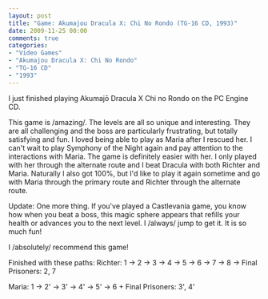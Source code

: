 ```yaml
---
layout: post
title: "Game: Akumajou Dracula X: Chi No Rondo (TG-16 CD, 1993)"
date: 2009-11-25 00:00
comments: true
categories:
- "Video Games"
- "Akumajou Dracula X: Chi No Rondo"
- "TG-16 CD"
- "1993"
---
```


I just finished playing Akumajō Dracula X Chi no Rondo on the PC
Engine CD.

This game is /amazing/. The levels are all so unique and
interesting. They are all challenging and the boss are
particularly frustrating, but totally satisfying and fun. I loved
being able to play as Maria after I rescued her. I can't wait to
play Symphony of the Night again and pay attention to the
interactions with Maria. The game is definitely easier with her. I
only played with her through the alternate route and I beat
Dracula with both Richter and Maria. Naturally I also got 100%,
but I'd like to play it again sometime and go with Maria through
the primary route and Richter through the alternate route.</p>

Update: One more thing. If you've played a Castlevania game,
you know how when you beat a boss, this magic sphere appears that
refills your health or advances you to the next level. I
/always/ jump to get it. It is so much fun!

I /absolutely/ recommend this game!

Finished with these paths:
Richter:
1 -> 2 -> 3 -> 4 -> 5 -> 6 -> 7 -> 8 -> Final
Prisoners: 2, 7

Maria:
1 -> 2' -> 3' -> 4' -> 5' -> 6 + Final
Prisoners: 3', 4'
